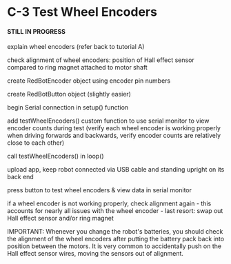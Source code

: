 # C-3 Test Wheel Encoders

#### **STILL IN PROGRESS**

explain wheel encoders \(refer back to tutorial A\)

check alignment of wheel encoders:  position of Hall effect sensor compared to ring magnet attached to motor shaft

create RedBotEncoder object using encoder pin numbers

create RedBotButton object \(slightly easier\)

begin Serial connection in setup\(\) function

add testWheelEncoders\(\) custom function to use serial monitor to view encoder counts during test \(verify each wheel encoder is working properly when driving forwards and backwards, verify encoder counts are relatively close to each other\)

call testWheelEncoders\(\) in loop\(\)

upload app, keep robot connected via USB cable and standing upright on its back end

press button to test wheel encoders & view data in serial monitor

if a wheel encoder is not working properly, check alignment again - this accounts for nearly all issues with the wheel encoder - last resort: swap out Hall effect sensor and/or ring magnet

IMPORTANT:  Whenever you change the robot's batteries, you should check the alignment of the wheel encoders after putting the battery pack back into position between the motors.  It is very common to accidentally push on the Hall effect sensor wires, moving the sensors out of alignment.





